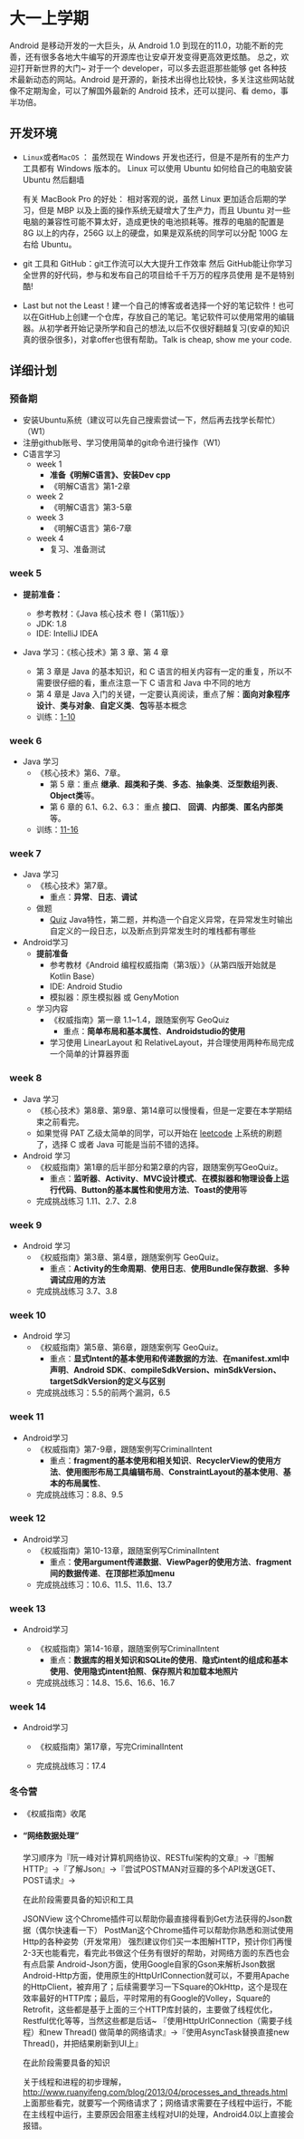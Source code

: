# 大一上学期

Android 是移动开发的一大巨头，从 Android 1.0 到现在的11.0，功能不断的完善，还有很多各地大牛编写的开源库也让安卓开发变得更高效更炫酷。 总之，欢迎打开新世界的大门~
对于一个 developer，可以多去逛逛那些能够 get 各种技术最新动态的网站。Android 是开源的，新技术出得也比较快，多关注这些网站就像不定期淘金，可以了解国外最新的 Android 技术，还可以提问、看 demo，事半功倍。

## 开发环境

* ``Linux``或者``MacOS`` ： 虽然现在 Windows 开发也还行，但是不是所有的生产力工具都有 Windows 版本的。 Linux  可以使用 Ubuntu 如何给自己的电脑安装 Ubuntu 然后翻墙

  有关 MacBook Pro 的好处： 相对客观的说，虽然 Linux 更加适合后期的学习，但是 MBP 以及上面的操作系统无疑增大了生产力，而且 Ubuntu 对一些电脑的兼容性可能不算太好，造成更快的电池损耗等。推荐的电脑的配置是 8G 以上的内存，256G 以上的硬盘，如果是双系统的同学可以分配 100G 左右给 Ubuntu。

* git 工具和 GitHub：git工作流可以大大提升工作效率 然后 GitHub能让你学习全世界的好代码，参与和发布自己的项目给千千万万的程序员使用 是不是特别酷! 

* Last but not the Least！建一个自己的博客或者选择一个好的笔记软件！也可以在GitHub上创建一个仓库，存放自己的笔记。笔记软件可以使用常用的编辑器。从初学者开始记录所学和自己的想法,以后不仅很好翻越复习(安卓的知识真的很杂很多)，对拿offer也很有帮助。Talk is cheap, show me your code.

## 详细计划

### 预备期

+ 安装Ubuntu系统（建议可以先自己搜索尝试一下，然后再去找学长帮忙）（W1）
+ 注册github账号、学习使用简单的git命令进行操作（W1）
+ C语言学习
  + week 1
    + **准备《明解C语言》、安装Dev cpp**
    + 《明解C语言》第1-2章
  + week 2
    + 《明解C语言》第3-5章
  + week 3
    + 《明解C语言》第6-7章
  + week 4
    + 复习、准备测试

### week 5

+ **提前准备：**
  + 参考教材：《Java 核心技术 卷 I（第11版）》
  + JDK: 1.8
  + IDE: IntelliJ IDEA

+ Java 学习：《核心技术》第 3 章、第 4 章
  + 第 3 章是 Java 的基本知识，和 C 语言的相关内容有一定的重复，所以不需要很仔细的看，重点注意一下 C 语言和 Java 中不同的地方
  + 第 4 章是 Java 入门的关键，一定要认真阅读，重点了解：**面向对象程序设计**、**类与对象**、**自定义类**、**包**等基本概念
  + 训练：[1-10](https://muxi-studio.github.io/101/android/appendix_java_quiz.html)

### week 6

+ Java 学习
  + 《核心技术》第6、7章。
    + 第 5 章：重点 **继承**、**超类和子类**、**多态**、**抽象类**、**泛型数组列表**、**Object类**等。
    + 第 6 章的 6.1、6.2、6.3： 重点 **接口**、 **回调**、**内部类**、**匿名内部类**等。
  + 训练：[11-16](https://muxi-studio.github.io/101/android/appendix_java_quiz.html)

### week 7

+ Java 学习
  - 《核心技术》第7章。
    - 重点：**异常**、**日志**、**调试**
  - 做题
    - [Quiz](https://github.com/Muxi-Studio/Android-Wiki/blob/master/Java101/JavaQuiz.md) Java特性，第二题，并构造一个自定义异常，在异常发生时输出自定义的一段日志，以及断点到异常发生时的堆栈都有哪些
+ Android学习
  + **提前准备**
    + 参考教材《Android 编程权威指南（第3版）》（从第四版开始就是 Kotlin Base）
    + IDE: Android Studio
    + 模拟器：原生模拟器 或 GenyMotion
  + 学习内容
    + 《权威指南》第一章 1.1~1.4，跟随案例写 GeoQuiz
      + 重点：**简单布局和基本属性**、**Androidstudio的使用**
    + 学习使用 LinearLayout 和 RelativeLayout，并合理使用两种布局完成一个简单的计算器界面

### week 8

- Java 学习
  - 《核心技术》第8章、第9章、第14章可以慢慢看，但是一定要在本学期结束之前看完。
  - 如果觉得 PAT 乙级太简单的同学，可以开始在 [leetcode](https://leetcode-cn.com/problemset/all/) 上系统的刷题了，选择 C 或者 Java 可能是当前不错的选择。
- Android 学习
    - 《权威指南》第1章的后半部分和第2章的内容，跟随案例写GeoQuiz。
         - 重点：**监听器**、**Activity**、**MVC设计模式**、**在模拟器和物理设备上运行代码**、**Button的基本属性和使用方法**、**Toast的使用**等
    - 完成挑战练习 1.11、2.7、2.8

### week 9

+ Android 学习
  + 《权威指南》第3章、第4章，跟随案例写 GeoQuiz。
    + 重点：**Activity的生命周期**、**使用日志**、**使用Bundle保存数据**、**多种调试应用的方法**
  + 完成挑战练习 3.7、3.8

### week 10

+ Android 学习
  + 《权威指南》第5章、第6章，跟随案例写 GeoQuiz。
    + 重点：**显式Intent的基本使用和传递数据的方法**、**在manifest.xml中声明**、**Android SDK**、**compileSdkVersion、minSdkVersion、targetSdkVersion的定义与区别**
  + 完成挑战练习：5.5的前两个漏洞，6.5

### week 11

+ Android学习
  + 《权威指南》第7-9章，跟随案例写CriminalIntent
    + 重点：**fragment的基本使用和相关知识**、**RecyclerView的使用方法**、**使用图形布局工具编辑布局**、**ConstraintLayout的基本使用**、**基本的布局属性**、
  + 完成挑战练习：8.8、9.5

### week 12

+ Android学习
  + 《权威指南》第10-13章，跟随案例写CriminalIntent
    + 重点：**使用argument传递数据**、**ViewPager的使用方法**、**fragment间的数据传递**、**在顶部栏添加menu**
  + 完成挑战练习：10.6、11.5、11.6、13.7

### week 13

+ Android学习

  + 《权威指南》第14-16章，跟随案例写CriminalIntent
    + 重点：**数据库的相关知识和SQLite的使用**、**隐式intent的组成和基本使用**、**使用隐式intent拍照**、**保存照片和加载本地照片**
  + 完成挑战练习：14.8、15.6、16.6、16.7

### week 14

+ Android学习
  + 《权威指南》第17章，写完CriminalIntent

  + 完成挑战练习：17.4

### 冬令营

+ 《权威指南》收尾

+ #### “网络数据处理”

  学习顺序为『阮一峰对计算机网络协议、RESTful架构的文章』->『图解HTTP』->『了解Json』->『尝试POSTMAN对豆瓣的多个API发送GET、POST请求』->

  在此阶段需要具备的知识和工具

  JSONView 这个Chrome插件可以帮助你最直接得看到Get方法获得的Json数据（偶尔快速看一下）
PostMan这个Chrome插件可以帮助你熟悉和测试使用Http的各种姿势（开发常用）
  强烈建议你们买一本图解HTTP，预计你们再慢2-3天也能看完，看完此书做这个任务有很好的帮助，对网络方面的东西也会有点启蒙
  Android-Json方面，使用Google自家的Gson来解析Json数据
  Android-Http方面，使用原生的HttpUrlConnection就可以，不要用Apache的HttpClient，被弃用了；后续需要学习一下Square的OkHttp，这个是现在效率最好的HTTP库；最后，平时常用的有Google的Volley，Square的Retrofit，这些都是基于上面的三个HTTP库封装的，主要做了线程优化，Restful优化等等，当然这些都是后话~
  『使用HttpUrlConnection（需要子线程）和new Thread() 做简单的网络请求』->『使用AsyncTask替换直接new Thread()，并把结果刷新到UI上』
  
  在此阶段需要具备的知识

  关于线程和进程的初步理解，http://www.ruanyifeng.com/blog/2013/04/processes_and_threads.html
上面那些看完，就要写一个网络请求了；网络请求需要在子线程中运行，不能在主线程中运行，主要原因会阻塞主线程对UI的处理，Android4.0以上直接会报错。

